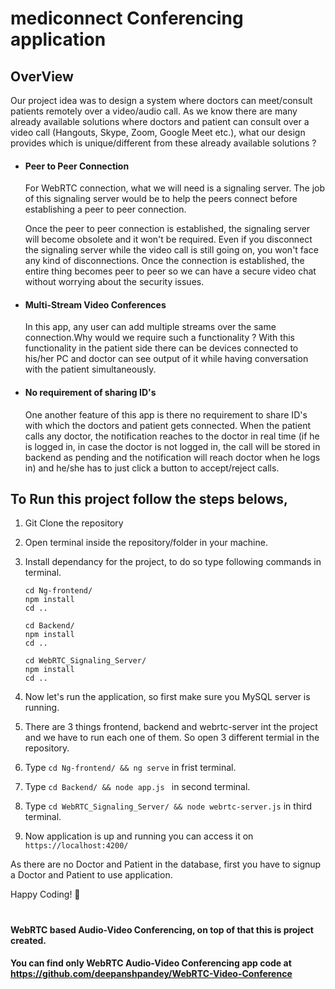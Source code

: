 # mediconnect Conferencing application

## OverView

Our project idea was to design a system where doctors can meet/consult patients remotely over a video/audio call. As we know there are many already available solutions where doctors and patient can consult over a video call (Hangouts, Skype, Zoom, Google Meet etc.), what our design provides which is unique/different from these already available solutions ?

* #### Peer to Peer Connection
   For WebRTC connection, what we will need is a signaling server. The job of this signaling server would be to help the peers connect before establishing a peer to peer connection.
   
   Once the peer to peer connection is established, the signaling server will become obsolete and it won't be required. Even if you disconnect the signaling server while the video call is still going on, you won't face any kind of disconnections. Once the connection is established, the entire thing becomes peer to peer so we can have a secure video chat without worrying about the security issues.

* #### Multi-Stream Video Conferences
   In this app, any user can add multiple streams over the same connection.Why would we require such a functionality ?
   With this functionality in the patient side there can be devices connected to his/her PC and doctor can see output of it while having conversation with the patient simultaneously.

* #### No requirement of sharing ID's
   One another feature of this app is there no requirement to share ID's with which the doctors and patient gets connected. When the patient calls any doctor, the notification reaches to the doctor in real time (if he is logged in, in case the doctor is not logged in, the call will be stored in backend as pending and the notification will reach doctor when he logs in) and he/she has to just click a button to accept/reject calls.

## To Run this project follow the steps belows,

1. Git Clone the repository
2. Open terminal inside the repository/folder in your machine.
3. Install dependancy for the project, to do so type following commands in terminal.
    ```
    cd Ng-frontend/ 
    npm install
    cd ..

    cd Backend/
    npm install
    cd ..

    cd WebRTC_Signaling_Server/
    npm install
    cd ..
    ``` 

4. Now let's run the application, so first make sure you MySQL server is running. 
5. There are 3 things frontend, backend and webrtc-server int the project and we have to run each one of them. So open 3 different termial in the repository. 
6. Type `cd Ng-frontend/ && ng serve` in frist terminal.
7. Type `cd Backend/ && node app.js ` in second terminal.
8. Type `cd WebRTC_Signaling_Server/ && node webrtc-server.js` in third terminal.
9. Now application is up and running you can access it on `https://localhost:4200/` 

As there are no Doctor and Patient in the database, first you have to signup a Doctor and Patient to use application. 

Happy Coding! 🙌

#

#### WebRTC based Audio-Video Conferencing, on top of that this is project created. 

#### You can find only WebRTC Audio-Video Conferencing app code at https://github.com/deepanshpandey/WebRTC-Video-Conference